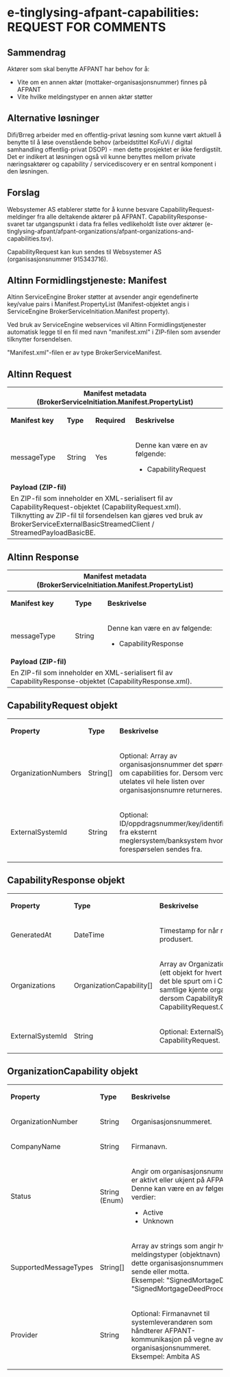 # e-tinglysing-afpant-capabilities: REQUEST FOR COMMENTS
## Sammendrag
Aktører som skal benytte AFPANT har behov for å:
* Vite om en annen aktør (mottaker-organisasjonsnummer) finnes på AFPANT
* Vite hvilke meldingstyper en annen aktør støtter

## Alternative løsninger
Difi/Brreg arbeider med en offentlig-privat løsning som kunne vært aktuell å benytte til å løse ovenstående behov (arbeidstittel KoFuVi / digital samhandling offentlig-privat DSOP) - men dette prosjektet er ikke ferdigstilt.
Det er indikert at løsningen også vil kunne benyttes mellom private næringsaktører og capability / servicediscovery er en sentral komponent i den løsningen.

## Forslag
Websystemer AS etablerer støtte for å kunne besvare CapabilityRequest-meldinger fra alle deltakende aktører på AFPANT. CapabilityResponse-svaret tar utgangspunkt i data fra felles vedlikeholdt liste over aktører (e-tinglysing-afpant/afpant-organizations/afpant-organizations-and-capabilities.tsv).

CapabilityRequest kan kun sendes til Websystemer AS (organisasjonsnummer 915343716). 


## Altinn Formidlingstjeneste: Manifest
Altinn ServiceEngine Broker støtter at avsender angir egendefinerte key/value pairs i Manifest.PropertyList (Manifest-objektet angis i ServiceEngine BrokerServiceInitiation.Manifest property). 

Ved bruk av ServiceEngine webservices vil Altinn Formidlingstjenester automatisk legge til en fil med navn "manifest.xml" i ZIP-filen som avsender tilknytter forsendelsen.

"Manifest.xml"-filen er av type BrokerServiceManifest.

## Altinn Request
<table>
	<thead>
		<tr>
			<th colspan="4">Manifest metadata (BrokerServiceInitiation.Manifest.PropertyList)</th>
		</tr>
	</thead>
	<tbody>
		<tr>
			<td><p><strong>Manifest key</strong></p></td>
			<td><p><strong>Type</strong></p></td>
			<td><p><strong>Required</strong></p></td>
			<td><p><strong>Beskrivelse</strong></p></td>
		</tr>
		<tr>
			<td><p>messageType</p></td>
			<td><p>String</p></td>
			<td><p>Yes</p></td>
			<td><p>Denne kan være en av følgende:</p><ul><li>CapabilityRequest</li></ul></td>
		</tr>		 
		<tr><td colspan="4"><strong>Payload (ZIP-fil)</strong></td></tr>
		<tr><td colspan="4">En ZIP-fil som inneholder en XML-serialisert fil av CapabilityRequest-objektet (CapabilityRequest.xml).<br>
		Tilknytting av ZIP-fil til forsendelsen kan gjøres ved bruk av  BrokerServiceExternalBasicStreamedClient / StreamedPayloadBasicBE.</td></tr>
	</tbody>
</table>


## Altinn Response 
<table>
	<thead>
		<tr>
			<th colspan="4">Manifest metadata (BrokerServiceInitiation.Manifest.PropertyList)</th>
		</tr>
	</thead>
	<tbody>
		<tr>
			<td><p><strong>Manifest key</strong></p></td>
			<td><p><strong>Type</strong></p></td>
			<td><p><strong>Beskrivelse</strong></p></td>
		</tr>
		<tr>
			<td><p>messageType</p></td>
			<td><p>String</p></td>
			<td><p>Denne kan være en av følgende:</p><ul><li>CapabilityResponse</li></ul></td>
		</tr>
		<tr><td colspan="3"><strong>Payload (ZIP-fil)</strong></td></tr>
		<tr><td colspan="3">En ZIP-fil som inneholder en XML-serialisert fil av CapabilityResponse-objektet (CapabilityResponse.xml).</td></tr>
	</tbody>
</table>

 
## CapabilityRequest objekt
<table>
	<tbody>
		<tr>
			<td><p><strong>Property</strong></p></td>
			<td><p><strong>Type</strong></p></td>
			<td><p><strong>Beskrivelse</strong></p></td>
		</tr>		
		<tr>
			<td><p>OrganizationNumbers</p></td>
			<td><p>String[]</p></td>
			<td><p>Optional: Array av organisasjonsnummer det spørres om capabilities for. Dersom verdien utelates vil hele listen over organisasjonsnumre returneres.</td>
		</tr>	
		<tr>
			<td><p>ExternalSystemId</p></td>
			<td><p>String</p></td>
			<td><p>Optional: ID/oppdragsnummer/key/identifikator fra eksternt meglersystem/banksystem hvor forespørselen sendes fra.</p></td>
		</tr>
	</tbody>
</table>

## CapabilityResponse objekt
<table>
	<tbody>
		<tr>
			<td><p><strong>Property</strong></p></td>
			<td><p><strong>Type</strong></p></td>
			<td><p><strong>Beskrivelse</strong></p></td>
		</tr>
		<tr>
			<td><p>GeneratedAt</p></td>
			<td><p>DateTime</p></td>
			<td><p>Timestamp for når responsen ble produsert.</p></td>
		</tr>     
		<tr>
			<td><p>Organizations</p></td>
			<td><p>OrganizationCapability[]</p></td>
			<td><p>Array av OrganizationCapability-objekter (ett objekt for hvert organisasjonsnummer det ble spurt om i CapabilityRequest, eller samtlige kjente organisasjonsnumre dersom CapabilityRequest angis uten CapabilityRequest.OrganizationNumbers).</p></td>
		</tr>  		      		
		<tr>
			<td><p>ExternalSystemId</p></td>
			<td><p>String</p></td>
			<td><p>Optional: ExternalSystemId som angitt i CapabilityRequest.</p></td>
		</tr>
	</tbody>
</table>

## OrganizationCapability objekt
<table>
	<tbody>
		<tr>
			<td><p><strong>Property</strong></p></td>
			<td><p><strong>Type</strong></p></td>
			<td><p><strong>Beskrivelse</strong></p></td>
		</tr>
		<tr>
			<td><p>OrganizationNumber</p></td>
			<td><p>String</p></td>
			<td><p>Organisasjonsnummeret.</td>
		</tr>
		<tr>
			<td><p>CompanyName</p></td>
			<td><p>String</p></td>
			<td><p>Firmanavn.</td>
		</tr>			
		<tr>
			<td><p>Status</p></td>
			<td><p>String (Enum)</p></td>
			<td><p>Angir om organisasjonsnummeret er aktivt eller ukjent på AFPANT. 
			<br>Denne kan være en av følgende verdier:
			<ul><li>Active</li>
			<li>Unknown</li></ul></td>
		</tr>			
		<tr>
			<td><p>SupportedMessageTypes</p></td>
			<td><p>String[]</p></td>
			<td><p>Array av strings som angir hvilke meldingstyper (objektnavn) som dette organisasjonsnummeret kan sende eller motta.
            <br>Eksempel: "SignedMortageDeed" "SignedMortgageDeedProcessed"</p></td>
		</tr>       		 
		<tr>
			<td><p>Provider</p></td>
			<td><p>String</p></td>
			<td><p>Optional: Firmanavnet til  systemleverandøren som håndterer AFPANT-kommunikasjon på vegne av organisasjonsnummeret.
            <br>Eksempel: Ambita AS</p></td>
		</tr>
	</tbody>
</table>     	